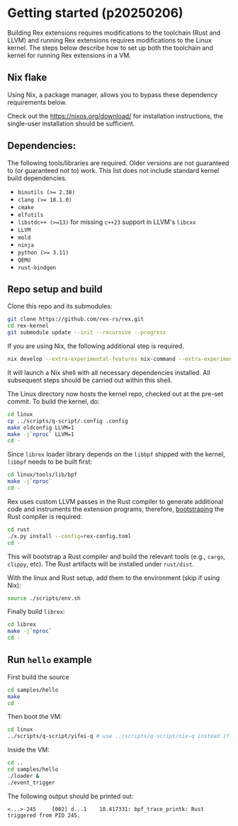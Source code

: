 # Getting started (p20250206)

Building Rex extensions requires modifications to the toolchain (Rust and
LLVM) and running Rex extensions requires modifications to the Linux
kernel.  The steps below describe how to set up both the toolchain and
kernel for running Rex extensions in a VM.

## Nix flake

Using Nix, a package manager, allows you to bypass these dependency
requirements below.

Check out the https://nixos.org/download/ for installation instructions,
the single-user installation should be sufficient.

## Dependencies:

The following tools/libraries are required. Older versions are not
guaranteed to (or guaranteed not to) work. This list does not include
standard kernel build dependencies.
- `binutils (>= 2.38)`
- `clang (>= 18.1.0)`
- `cmake`
- `elfutils`
- `libstdc++ (>=13)` for missing `c++23` support in LLVM's `libcxx`
- `LLVM`
- `mold`
- `ninja`
- `python (>= 3.11)`
- `QEMU`
- `rust-bindgen`

## Repo setup and build

Clone this repo and its submodules:

```bash
git clone https://github.com/rex-rs/rex.git
cd rex-kernel
git submodule update --init --recursive --progress
```

If you are using Nix, the following additional step is required.

```bash
nix develop --extra-experimental-features nix-command --extra-experimental-features flakes
```

It will launch a Nix shell with all necessary dependencies installed.
All subsequent steps should be carried out within this shell.

The Linux directory now hosts the kernel repo, checked out at the pre-set
commit. To build the kernel, do:

```bash
cd linux
cp ../scripts/q-script/.config .config
make oldconfig LLVM=1
make -j`nproc` LLVM=1
cd -
```

Since `librex` loader library depends on the `libbpf` shipped with the
kernel, `libbpf` needs to be built first:

```bash
cd linux/tools/lib/bpf
make -j`nproc`
cd -
```

Rex uses custom LLVM passes in the Rust compiler to generate additional
code and instruments the extension programs, therefore,
[bootstraping](https://en.wikipedia.org/wiki/Bootstrapping_(compilers)) the
Rust compiler is required:

```bash
cd rust
./x.py install --config=rex-config.toml
cd -
```

This will bootstrap a Rust compiler and build the relevant tools (e.g.,
`cargo`, `clippy`, etc).  The Rust artifacts will be installed under
`rust/dist`.

With the linux and Rust setup, add them to the environment (skip if using
Nix):

```bash
source ./scripts/env.sh
```

Finally build `librex`:

```bash
cd librex
make -j`nproc`
cd -
```

## Run `hello` example
First build the source

```bash
cd samples/hello
make
cd -
```

Then boot the VM:

```bash
cd linux
../scripts/q-script/yifei-q # use ../scripts/q-script/nix-q instead if you are using Nix
```

Inside the VM:

```bash
cd ..
cd samples/hello
./loader &
./event_trigger
```

The following output should be printed out:

```console
<...>-245     [002] d...1    18.417331: bpf_trace_printk: Rust triggered from PID 245.
```
